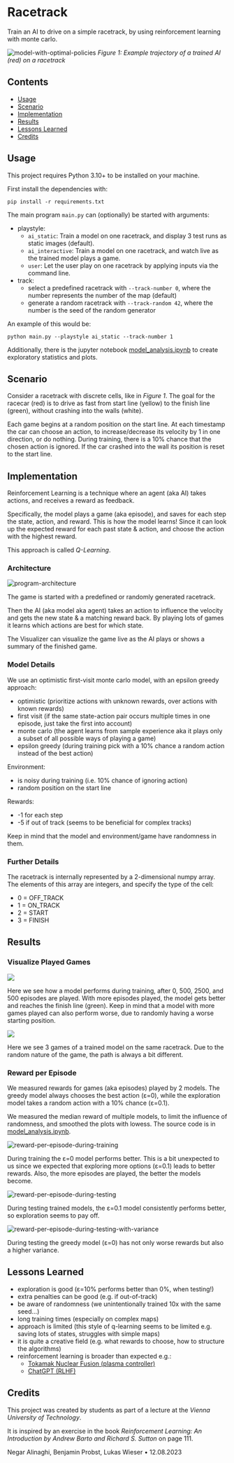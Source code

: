 # Racetrack

Train an AI to drive on a simple racetrack, by using reinforcement learning with monte carlo.

![model-with-optimal-policies](docs/model-with-optimal-policies.png)
*Figure 1: Example trajectory of a trained AI (red) on a racetrack*


## Contents

- [Usage](#usage)
- [Scenario](#scenario)
- [Implementation](#implementation)
- [Results](#results)
- [Lessons Learned](#lessons-learned)
- [Credits](#credits)


## Usage

This project requires Python 3.10+ to be installed on your machine.

First install the dependencies with:

```console
pip install -r requirements.txt
```

The main program `main.py` can (optionally) be started with arguments:

- playstyle:
  - `ai_static`: Train a model on one racetrack, and display 3 test runs as static images (default).
  - `ai_interactive`: Train a model on one racetrack, and watch live as the trained model plays a game.
  - `user`: Let the user play on one racetrack by applying inputs via the command line.
- track:
  - select a predefined racetrack with `--track-number 0`, where the number represents the number of the map (default)
  - generate a random racetrack with `--track-random 42`, where the number is the seed of the random generator

An example of this would be:

```console
python main.py --playstyle ai_static --track-number 1
```

Additionally, there is the jupyter notebook [model_analysis.ipynb](model_analysis.ipynb) to create exploratory statistics and plots.


## Scenario

Consider a racetrack with discrete cells, like in *Figure 1*.
The goal for the racecar (red) is to drive as fast from start line (yellow) to the finish line (green), without crashing into the walls (white).


Each game begins at a random position on the start line.
At each timestamp the car can choose an action, to increase/decrease its velocity by 1 in one direction, or do nothing.
During training, there is a 10% chance that the chosen action is ignored.
If the car crashed into the wall its position is reset to the start line.

## Implementation

Reinforcement Learning is a technique where an agent (aka AI) takes actions, and receives a reward as feedback.

Specifically, the model plays a game (aka episode), and saves for each step the state, action, and reward.
This is how the model learns! Since it can look up the expected reward for each past state & action, and choose the action with the highest reward.

This approach is called *Q-Learning*.

### Architecture

![program-architecture](docs/program-architecture.png)

The game is started with a predefined or randomly generated racetrack.

Then the AI (aka model aka agent) takes an action to influence the velocity and gets the new state & a matching reward back.
By playing lots of games it learns which actions are best for which state.

The Visualizer can visualize the game live as the AI plays or shows a summary of the finished game.

### Model Details

We use an optimistic first-visit monte carlo model, with an epsilon greedy approach:

* optimistic (prioritize actions with unknown rewards, over actions with known rewards)
* first visit (if the same state-action pair occurs multiple times in one episode, just take the first into account)
* monte carlo (the agent learns from sample experience aka it plays only a subset of all possible ways of playing a game)
* epsilon greedy (during training pick with a 10% chance a random action instead of the best action)


Environment:
* is noisy during training (i.e. 10% chance of ignoring action)
* random position on the start line

Rewards:
* -1 for each step
* -5 if out of track (seems to be beneficial for complex tracks)

Keep in mind that the model and environment/game have randomness in them.

### Further Details

The racetrack is internally represented by a 2-dimensional numpy array. The elements of this array are integers, and specify the type of the cell:
- 0 = OFF_TRACK
- 1 = ON_TRACK
- 2 = START
- 3 = FINISH

## Results

### Visualize Played Games

![](docs/model-during-training.png)

Here we see how a model performs during training, after 0, 500, 2500, and 500 episodes are played.
With more episodes played, the model gets better and reaches the finish line (green).
Keep in mind that a model with more games played can also perform worse, due to randomly having a worse starting position.

![](docs/trained-model-map-b.png)

Here we see 3 games of a trained model on the same racetrack.
Due to the random nature of the game, the path is always a bit different.

### Reward per Episode

We measured rewards for games (aka episodes) played by 2 models.
The greedy model always chooses the best action (ε=0), while the exploration model takes a random action with a 10% chance (ε=0.1).

We measured the median reward of multiple models, to limit the influence of randomness, and smoothed the plots with lowess.
The source code is in [model_analysis.ipynb](model_analysis.ipynb).

![reward-per-episode-during-training](docs/reward-per-episode-during-training.png)

During training the ε=0 model performs better. This is a bit unexpected to us since we expected that exploring more options (ε=0.1) leads to better rewards.
Also, the more episodes are played, the better the models become.

![reward-per-episode-during-testing](docs/reward-per-episode-during-testing.png)

During testing trained models, the ε=0.1 model consistently performs better, so exploration seems to pay off.

![reward-per-episode-during-testing-with-variance](docs/reward-per-episode-during-testing-with-variance.png)

During testing the greedy model (ε=0) has not only worse rewards but also a higher variance.

## Lessons Learned

- exploration is good (ε=10% performs better than 0%, when testing!)
- extra penalties can be good (e.g. if out-of-track)
- be aware of randomness (we unintentionally trained 10x with the same seed…)
- long training times (especially on complex maps)
- approach is limited (this style of q-learning seems to be limited e.g. saving lots of states, struggles with simple maps)
- it is quite a creative field (e.g. what rewards to choose, how to structure the algorithms)
- reinforcement learning is broader than expected e.g.:
  - [Tokamak Nuclear Fusion (plasma controller)](https://www.deepmind.com/publications/magnetic-control-of-tokamak-plasmas-through-deep-reinforcement-learning)
  - [ChatGPT (RLHF)](https://huggingface.co/blog/rlhf)


## Credits

This project was created by students as part of a lecture at the *Vienna University of Technology*.

It is inspired by an exercise in the book *Reinforcement Learning: An Introduction by Andrew Barto and Richard S. Sutton* on page 111.

Negar Alinaghi, Benjamin Probst, Lukas Wieser • 12.08.2023
